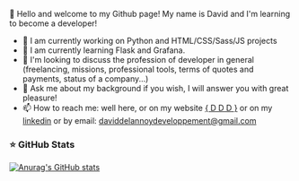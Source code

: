 👋 Hello and welcome to my Github page!
My name is David and I'm learning to become a developer!

- 🔭 I am currently working on Python and HTML/CSS/Sass/JS projects
- 🌱 I am currently learning Flask and Grafana.
- 👯 I'm looking to discuss the profession of developer in general (freelancing, missions, professional tools, terms of quotes and payments, status of a company...)
- 💬 Ask me about my background if you wish, I will answer you with great pleasure!
- 📫 How to reach me: well here, or on my website [{ D D D }](https://daviddelannoydeveloppement.github.io/DDD/index.html) or on my [linkedin](https://www.linkedin.com/in/david-delannoy-developpement/) or by email: daviddelannoydeveloppement@gmail.com




### ⭐ GitHub Stats

[![Anurag's GitHub stats](https://github-readme-stats.vercel.app/api?username=DavidDelannoyDeveloppement&show_icons=true&hide_border=false&title_color=3B1F94f&icon_color=FFE500&bg_color=09131B&text_color=ffffff&border_color=0c1a25)](https://github.com/anuraghazra/github-readme-stats)
